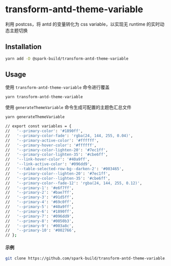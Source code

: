 # transform-antd-theme-variable

利用 postcss，将 antd 的变量转化为 css variable，以实现无 runtime 的实时动态主题切换

## Installation

```bash
yarn add -D @spark-build/transform-antd-theme-variable
```

## Usage

使用 `transform-antd-theme-variable` 命令进行覆盖

```bash
yarn transform-antd-theme-variable
```

使用 `generateThemeVariable` 命令生成可配置的主题色汇总文件
```bash
yarn generateThemeVariable

// export const variables = {
//   '--primary-color': '#1890ff',
//   '--primary-color-fade': 'rgba(24, 144, 255, 0.04)',
//   '--primary-active-color': '#ffffff',
//   '--primary-hover-color': '#ffffff',
//   '--primary-color-lighten-20': '#7ec1ff',
//   '--primary-color-lighten-35': '#cbe6ff',
//   '--link-hover-color': '#40a9ff',
//   '--link-active-color': '#096dd9',
//   '--table-selected-row-bg--darken-2': '#003465',
//   '--primary-color--lighten-20': '#7ec1ff',
//   '--primary-color--lighten-35': '#cbe6ff',
//   '--primary-color--fade-12': 'rgba(24, 144, 255, 0.12)',
//   '--primary-1': '#e6f7ff',
//   '--primary-2': '#bae7ff',
//   '--primary-3': '#91d5ff',
//   '--primary-4': '#69c0ff',
//   '--primary-5': '#40a9ff',
//   '--primary-6': '#1890ff',
//   '--primary-7': '#096dd9',
//   '--primary-8': '#0050b3',
//   '--primary-9': '#003a8c',
//   '--primary-10': '#002766',
// };
```

#### 示例

```bash
git clone https://github.com/spark-build/transform-antd-theme-variable.git && cd transform-antd-theme-variable && yarn && yarn build && cd example && yarn && yarn dev
```
